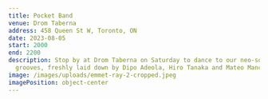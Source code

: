 ```yaml
---
title: Pocket Band
venue: Drom Taberna
address: 458 Queen St W, Toronto, ON
date: 2023-08-05
start: 2000
end: 2200
description: Stop by at Drom Taberna on Saturday to dance to our neo-soul
  grooves, freshly laid down by Dipo Adeola, Hiro Tanaka and Mateo Mancuso.
image: /images/uploads/emmet-ray-2-cropped.jpeg
imagePosition: object-center
---
```


